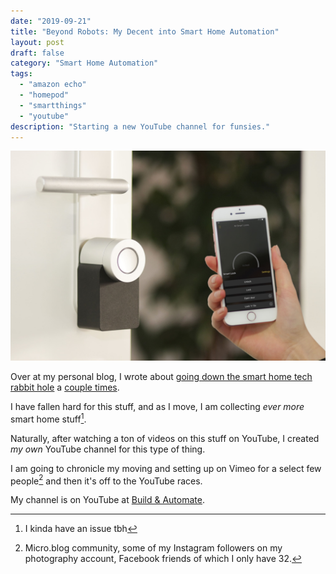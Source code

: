 ```yaml
---
date: "2019-09-21"
title: "Beyond Robots: My Decent into Smart Home Automation"
layout: post
draft: false
category: "Smart Home Automation"
tags:
  - "amazon echo"
  - "homepod"
  - "smartthings"
  - "youtube"
description: "Starting a new YouTube channel for funsies."
---
```


![](1.jpg)

Over at my personal blog, I wrote about [going down the smart home tech rabbit hole](https://tiffanywhite.blog/2019/09/08/down-the-rabbit-hole-of-smart-home-tech/) a [couple times](https://tiffanywhite.blog/2019/08/20/collecting-surveillance-tech-but-i-dont-care/).

I have fallen hard for this stuff, and as I move, I am collecting *ever more* smart home stuff[^1].

Naturally, after watching a ton of videos on this stuff on YouTube, I created *my own* YouTube channel for this type of thing.

I am going to chronicle my moving and setting up on Vimeo for a select few people[^2] and then it's off to the YouTube races.

My channel is on YouTube at [Build & Automate](https://www.youtube.com/channel/UCWi0HlYe3si17IRc-dauGGg).

[^1]: I kinda have an issue tbh
[^2]: Micro.blog community, some of my Instagram followers on my photography account, Facebook friends of which I only have 32.
